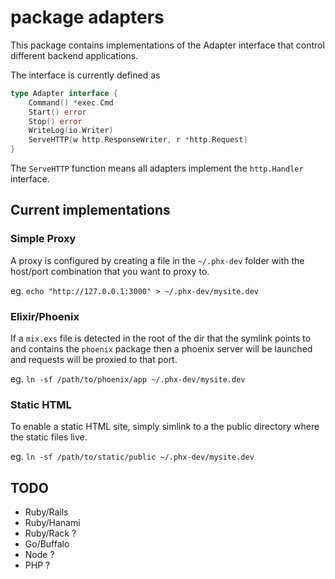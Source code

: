 # package adapters

This package contains implementations of the Adapter interface that control
different backend applications.

The interface is currently defined as

```go
type Adapter interface {
	Command() *exec.Cmd
	Start() error
	Stop() error
	WriteLog(io.Writer)
	ServeHTTP(w http.ResponseWriter, r *http.Request)
}
```

The `ServeHTTP` function means all adapters implement the `http.Handler`
interface.

## Current implementations

### Simple Proxy

A proxy is configured by creating a file in the `~/.phx-dev` folder with the
host/port combination that you want to proxy to.

eg. `echo "http://127.0.0.1:3000" > ~/.phx-dev/mysite.dev`

### Elixir/Phoenix

If a `mix.exs` file is detected in the root of the dir that the symlink points to
and contains the `phoenix` package then a phoenix server will be launched and
requests will be proxied to that port.

eg. `ln -sf /path/to/phoenix/app ~/.phx-dev/mysite.dev`

### Static HTML

To enable a static HTML site, simply simlink to a the public directory
where the static files live.

eg. `ln -sf /path/to/static/public ~/.phx-dev/mysite.dev`

## TODO

* Ruby/Rails
* Ruby/Hanami
* Ruby/Rack ?
* Go/Buffalo
* Node ?
* PHP ?
